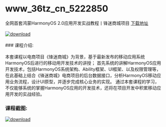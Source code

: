 # www_36tz_cn_5222850
全网首套鸿蒙HarmonyOS 2.0应用开发实战教程丨锋迷商城项目
[下载地址](http://www.36tz.cn/article/5222850 "下载地址")
<br/></br>[![download](http://36tz.cn/muke_img/2022_02_1-19-300x187.png "下载地址")](http://www.36tz.cn/article/5222850 "下载地址")
<br/></br>### 课程介绍:<br/></br>本套课程以电商项目《锋迷商城》为背景，基于最新发布的移动应用系统HarmonyOS后进行的移动用开发技术的讲授；
首先系统的讲解HarmonyOS应用开发技术，包括HarmonyOS系统架构、Ability框架、UI框架、以及权限管理等，在此基础上结合《锋迷商城》电商项目的后台数据接口，分析HarmonyOS移动应用业务流程，设计UI原型，并逐步完成核心业务的实现。
通过本套课程的学习，不仅能够系统的掌握HarmonyOS应用的开发技术，还将在项目开发中积累移动应用开发的实战经验。

### 课程截图:
[![download](http://36tz.cn/muke_img/2022_02_2-58.png "下载地址")](http://www.36tz.cn/article/5222850 "下载地址")
